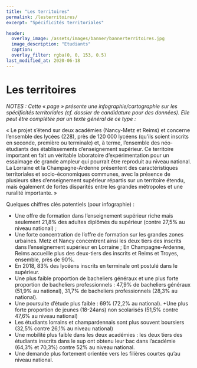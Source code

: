 ```yaml
---
title: "Les territoires"
permalink: /lesterritoires/
excerpt: "Spécificités territoriales"

header:
  overlay_image: /assets/images/banner/bannerterritoires.jpg
  image_description: "Etudiants"
  caption: 
  overlay_filter: rgba(0, 0, 153, 0.5)
last_modified_at: 2020-06-18
---
```


# Les territoires


*NOTES : Cette « page » présente une infographie/cartographie sur les spécificités territoriales (cf. dossier de candidature pour des données). Elle peut être complétée par un texte général de ce type :*

« Le projet s’étend sur deux académies (Nancy-Metz et Reims) et concerne l’ensemble des lycées (228), près de 120 000 lycéens (qu’ils soient inscrits en seconde, première ou terminale) et, à terme, l’ensemble des néo-étudiants des établissements d’enseignement supérieur. Ce territoire important en fait un véritable laboratoire d’expérimentation pour un essaimage de grande ampleur qui pourrait être reproduit au niveau national.
La Lorraine et la Champagne-Ardenne présentent des caractéristiques territoriales et socio-économiques communes, avec la présence de plusieurs sites d’enseignement supérieur répartis sur un territoire étendu, mais également de fortes disparités entre les grandes métropoles et une ruralité importante. » 

Quelques chiffres clés potentiels  (pour infographie) :
+ Une offre de formation dans l’enseignement supérieur riche mais seulement 21,8% des adultes diplômés du supérieur (contre 27,5% au niveau national) ;
+ Une forte concentration de l’offre de formation sur les grandes zones urbaines. Metz et Nancy concentrent ainsi les deux tiers des inscrits dans l’enseignement supérieur en Lorraine ; En Champagne-Ardenne, Reims accueille plus des deux-tiers des inscrits et Reims et Troyes, ensemble, près de 90%.
+ En 2018, 83% des lycéens inscrits en terminale ont postulé dans le supérieur.
+ Une plus faible proportion de bacheliers généraux et une plus forte proportion de bacheliers professionnels : 47,9% de bacheliers généraux (51,9% au national), 31,7% de bacheliers professionnels (28,3% au national).
+ Une poursuite d’étude plus faible : 69% (72,2% au national).
+Une plus forte proportion de jeunes (18-24ans) non scolarisés (51,5% contre 47,6% au niveau national)
+ Les étudiants lorrains et champardennais sont plus souvent boursiers (32,5% contre 26,1% au niveau national)
+ Une mobilité plus faible dans les deux académies : les deux tiers des étudiants inscrits dans le sup ont obtenu leur bac dans l’académie (64,3% et 70,3%) contre 52% au niveau national.
+ Une demande plus fortement orientée vers les filières courtes qu’au niveau national.

